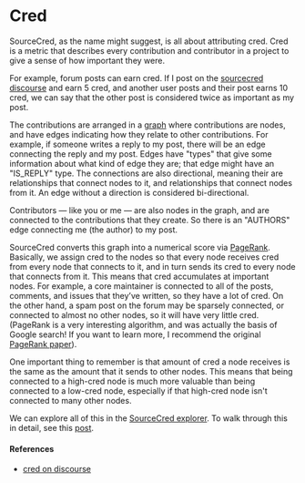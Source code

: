 # Cred

SourceCred, as the name might suggest, is all about attributing cred. Cred is a metric that describes every contribution and contributor in a project to give a sense of how important they were.

For example, forum posts can earn cred. If I post on the [sourcecred discourse](https://discourse.sourcecred.io/) and earn 5 cred, and another user posts and their post earns 10 cred, we can say that the other post is considered twice as important as my post.

The contributions are arranged in a [graph](https://en.wikipedia.org/wiki/Graph_(discrete_mathematics)) where contributions are nodes, and have edges indicating how they relate to other contributions. For example, if someone writes a reply to my post, there will be an edge connecting the reply and my post. Edges have "types" that give some information about what kind of edge they are; that edge might have an "IS_REPLY" type. The connections are also directional, meaning their are relationships that connect nodes to it, and relationships that connect nodes from it. An edge without a direction is considered bi-directional.

Contributors — like you or me — are also nodes in the graph, and are connected to the contributions that they create. So there is an "AUTHORS" edge connecting me (the author) to my post.

SourceCred converts this graph into a numerical score via [PageRank](https://en.wikipedia.org/wiki/PageRank). Basically, we assign cred to the nodes so that every node receives cred from every node that connects to it, and in turn sends its cred to every node that connects from it. This means that cred accumulates at important nodes. For example, a core maintainer is connected to all of the posts, comments, and issues that they’ve written, so they have a lot of cred. On the other hand, a spam post on the forum may be sparsely connected, or connected to almost no other nodes, so it will have very little cred. (PageRank is a very interesting algorithm, and was actually the basis of Google search! If you want to learn more, I recommend the original [PageRank paper](http://ilpubs.stanford.edu:8090/422/1/1999-66.pdf)).

One important thing to remember is that amount of cred a node receives is the same as the amount that it sends to other nodes. This means that being connected to a high-cred node is much more valuable than being connected to a low-cred node, especially if that high-cred node isn't connected to many other nodes.

We can explore all of this in the [SourceCred explorer](https://sourcecred.io/prototype/). To walk through this in detail, see this [post](https://discourse.sourcecred.io/t/a-gentle-introduction-to-cred/20).

#### References

 - [cred on discourse](https://discourse.sourcecred.io/t/a-gentle-introduction-to-cred/20)

